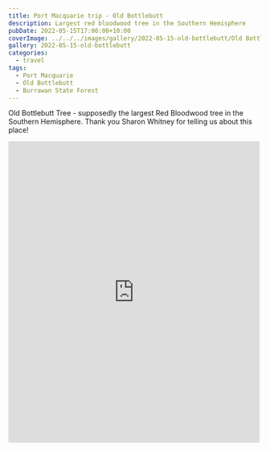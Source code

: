 ```yaml
---
title: Port Macquarie trip - Old Bottlebutt
description: Largest red bloodwood tree in the Southern Hemisphere
pubDate: 2022-05-15T17:00:00+10:00
coverImage: ../../../images/gallery/2022-05-15-old-bottlebutt/Old Bottlebutt (4).jpeg
gallery: 2022-05-15-old-bottlebutt
categories:
  - travel
tags:
  - Port Macquarie
  - Old Bottlebutt
  - Burrawan State Forest
---
```


Old Bottlebutt Tree - supposedly the largest Red Bloodwood tree in the Southern Hemisphere. Thank you Sharon Whitney for telling us about this place!

<iframe src="https://www.facebook.com/plugins/post.php?href=https%3A%2F%2Fwww.facebook.com%2Fchris1.tham%2Fposts%2Fpfbid02676xYgerEMLjFhf88nhvCjkNaGBLSY1voMzQ6vgD5KFdqaZVhjRGSnoYFuFmEh4Xl&show_text=true&width=500" width="500" height="601" style="border:none;overflow:hidden" scrolling="no" frameborder="0" allowfullscreen="true" allow="autoplay; clipboard-write; encrypted-media; picture-in-picture; web-share"></iframe>
